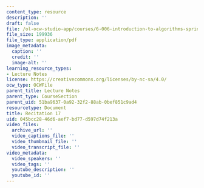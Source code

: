 ```yaml
---
content_type: resource
description: ''
draft: false
file: /ol-ocw-studio-app/courses/6-006-introduction-to-algorithms-spring-2020/045bcc2846d6aef7bd77d597d74f213a_MIT6_006S20_r17.pdf
file_size: 199936
file_type: application/pdf
image_metadata:
  caption: ''
  credit: ''
  image-alt: ''
learning_resource_types:
- Lecture Notes
license: https://creativecommons.org/licenses/by-nc-sa/4.0/
ocw_type: OCWFile
parent_title: Lecture Notes
parent_type: CourseSection
parent_uid: 51ba9637-0a92-32f2-88ab-0bef851c9ad4
resourcetype: Document
title: Recitation 17
uid: 045bcc28-46d6-aef7-bd77-d597d74f213a
video_files:
  archive_url: ''
  video_captions_file: ''
  video_thumbnail_file: ''
  video_transcript_file: ''
video_metadata:
  video_speakers: ''
  video_tags: ''
  youtube_description: ''
  youtube_id: ''
---
```

